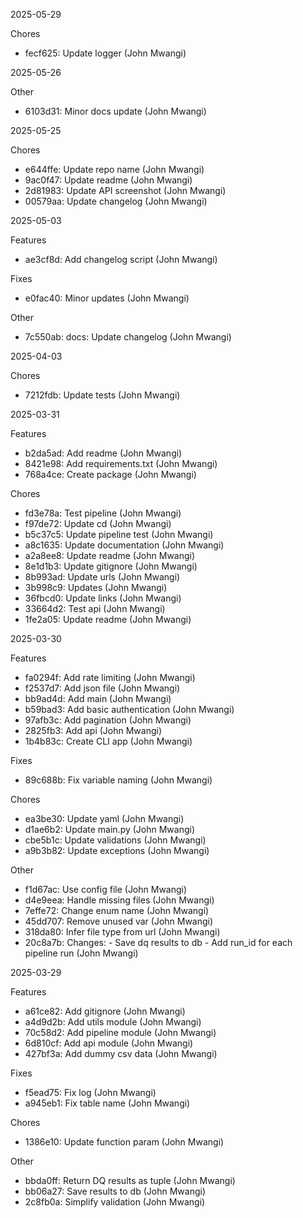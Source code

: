 2025-05-29

Chores
- fecf625: Update logger (John Mwangi)


2025-05-26

Other
- 6103d31: Minor docs update (John Mwangi)


2025-05-25

Chores
- e644ffe: Update repo name (John Mwangi)
- 9ac0f47: Update readme (John Mwangi)
- 2d81983: Update API screenshot (John Mwangi)
- 00579aa: Update changelog (John Mwangi)


2025-05-03

Features
- ae3cf8d: Add changelog script (John Mwangi)

Fixes
- e0fac40: Minor updates (John Mwangi)

Other
- 7c550ab: docs: Update changelog (John Mwangi)


2025-04-03

Chores
- 7212fdb: Update tests (John Mwangi)


2025-03-31

Features
- b2da5ad: Add readme (John Mwangi)
- 8421e98: Add requirements.txt (John Mwangi)
- 768a4ce: Create package (John Mwangi)

Chores
- fd3e78a: Test pipeline (John Mwangi)
- f97de72: Update cd (John Mwangi)
- b5c37c5: Update pipeline test (John Mwangi)
- a8c1635: Update documentation (John Mwangi)
- a2a8ee8: Update readme (John Mwangi)
- 8e1d1b3: Update gitignore (John Mwangi)
- 8b993ad: Update urls (John Mwangi)
- 3b998c9: Updates (John Mwangi)
- 36fbcd0: Update links (John Mwangi)
- 33664d2: Test api (John Mwangi)
- 1fe2a05: Update readme (John Mwangi)


2025-03-30

Features
- fa0294f: Add rate limiting (John Mwangi)
- f2537d7: Add json file (John Mwangi)
- bb9ad4d: Add main (John Mwangi)
- b59bad3: Add basic authentication (John Mwangi)
- 97afb3c: Add pagination (John Mwangi)
- 2825fb3: Add api (John Mwangi)
- 1b4b83c: Create CLI app (John Mwangi)

Fixes
- 89c688b: Fix variable naming (John Mwangi)

Chores
- ea3be30: Update yaml (John Mwangi)
- d1ae6b2: Update main.py (John Mwangi)
- cbe5b1c: Update validations (John Mwangi)
- a9b3b82: Update exceptions (John Mwangi)

Other
- f1d67ac: Use config file (John Mwangi)
- d4e9eea: Handle missing files (John Mwangi)
- 7effe72: Change enum name (John Mwangi)
- 45dd707: Remove unused var (John Mwangi)
- 318da80: Infer file type from url (John Mwangi)
- 20c8a7b: Changes: - Save dq results to db - Add run_id for each pipeline run (John Mwangi)


2025-03-29

Features
- a61ce82: Add gitignore (John Mwangi)
- a4d9d2b: Add utils module (John Mwangi)
- 70c58d2: Add pipeline module (John Mwangi)
- 6d810cf: Add api module (John Mwangi)
- 427bf3a: Add dummy csv data (John Mwangi)

Fixes
- f5ead75: Fix log (John Mwangi)
- a945eb1: Fix table name (John Mwangi)

Chores
- 1386e10: Update function param (John Mwangi)

Other
- bbda0ff: Return DQ results as tuple (John Mwangi)
- bb06a27: Save results to db (John Mwangi)
- 2c8fb0a: Simplify validation (John Mwangi)


